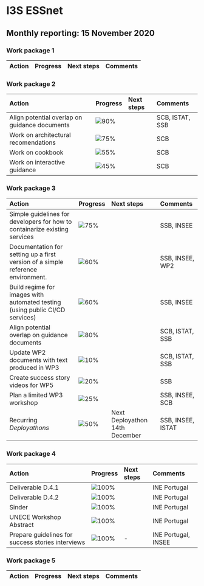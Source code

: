 # I3S ESSnet

## Monthly reporting: 15 November 2020

### Work package 1

| Action  | Progress | Next steps | Comments |
|:--|:--|:--|:--|


### Work package 2

| Action  | Progress | Next steps | Comments |
|:--|:--|:--|:--|
|Align potential overlap on guidance documents |![90%](https://progress-bar.dev/90)||SCB, ISTAT, SSB|
|Work on architectural recomendations |![75%](https://progress-bar.dev/75)||SCB|
|Work on cookbook |![55%](https://progress-bar.dev/55)||SCB|
|Work on interactive guidance |![45%](https://progress-bar.dev/45)||SCB|

### Work package 3
| Action  | Progress | Next steps | Comments |
|:--|:--|:--|:--|
|Simple guidelines for developers for how to containarize existing services|![75%](https://progress-bar.dev/75)||SSB, INSEE|
|Documentation for setting up a first version of a simple reference environment. |![60%](https://progress-bar.dev/60)||SSB, INSEE, WP2|
|Build regime for images with automated testing (using public CI/CD services)|![60%](https://progress-bar.dev/60)||SSB, INSEE|
|Align potential overlap on guidance documents |![80%](https://progress-bar.dev/80)||SCB, ISTAT, SSB|
|Update WP2 documents with text produced in WP3|![10%](https://progress-bar.dev/10)||SCB, ISTAT, SSB|
|Create success story videos for WP5|![20%](https://progress-bar.dev/20)||SSB|
|Plan a limited WP3 workshop|![25%](https://progress-bar.dev/25)||SSB, INSEE, SCB|
|Recurring *Deployathons*|![50%](https://progress-bar.dev/50)|Next Deployathon 14th December|SSB, INSEE, ISTAT|


### Work package 4
| Action  | Progress | Next steps | Comments |
|:--|:--|:--|:--|
| Deliverable D.4.1| ![100%](https://progress-bar.dev/70) |  | INE Portugal |
| Deliverable D.4.2| ![100%](https://progress-bar.dev/30) |  | INE Portugal |
| Sinder | ![100%](https://progress-bar.dev/50) |  | INE Portugal |
| UNECE Workshop Abstract | ![100%](https://progress-bar.dev/100) |  | INE Portugal |
| Prepare guidelines for success stories interviews| ![100%](https://progress-bar.dev/100) | - | INE Portugal, INSEE |

### Work package 5

| Action  | Progress | Next steps | Comments |
|:--|:--|:--|:--|
